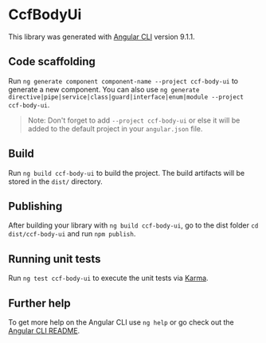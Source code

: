 # CcfBodyUi

This library was generated with [Angular CLI](https://github.com/angular/angular-cli) version 9.1.1.

## Code scaffolding

Run `ng generate component component-name --project ccf-body-ui` to generate a new component. You can also use `ng generate directive|pipe|service|class|guard|interface|enum|module --project ccf-body-ui`.

> Note: Don't forget to add `--project ccf-body-ui` or else it will be added to the default project in your `angular.json` file.

## Build

Run `ng build ccf-body-ui` to build the project. The build artifacts will be stored in the `dist/` directory.

## Publishing

After building your library with `ng build ccf-body-ui`, go to the dist folder `cd dist/ccf-body-ui` and run `npm publish`.

## Running unit tests

Run `ng test ccf-body-ui` to execute the unit tests via [Karma](https://karma-runner.github.io).

## Further help

To get more help on the Angular CLI use `ng help` or go check out the [Angular CLI README](https://github.com/angular/angular-cli/blob/master/README.md).
